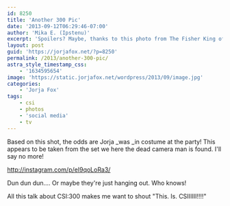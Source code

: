 ```yaml
---
id: 8250
title: 'Another 300 Pic'
date: '2013-09-12T06:29:46-07:00'
author: 'Mika E. (Ipstenu)'
excerpt: 'Spoilers? Maybe, thanks to this photo from The Fisher King of CSI: 300'
layout: post
guid: 'https://jorjafox.net/?p=8250'
permalink: /2013/another-300-pic/
astra_style_timestamp_css:
    - '1634595654'
image: 'https://static.jorjafox.net/wordpress/2013/09/image.jpg'
categories:
    - 'Jorja Fox'
tags:
    - csi
    - photos
    - 'social media'
    - tv
---
```


Based on this shot, the odds are Jorja _was _in costume at the party! This appears to be taken from the set we here the dead camera man is found. I'll say no more!

http://instagram.com/p/eI9qoLoRa3/

Dun dun dun.... Or maybe they're just hanging out. Who knows!

All this talk about CSI:300 makes me want to shout "This. Is. CSIIIIII!!!!"

